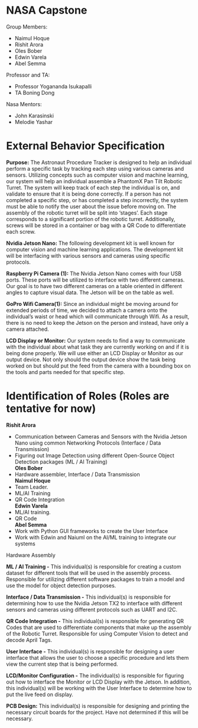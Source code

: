 # NASA Capstone
Group Members: <br/>
* Naimul Hoque
* Rishit Arora
* Oles Bober
* Edwin Varela
* Abel Semma

Professor and TA: <br/>
* Professor Yogananda Isukapalli
* TA Boning Dong

Nasa Mentors: <br/>
* John Karasinski
* Melodie Yashar

# External Behavior Specification

**Purpose:** The Astronaut Procedure Tracker is designed to help an individual perform a specific task by tracking each step using various cameras and sensors. Utilizing concepts such as computer vision and machine learning, our system will help an individual assemble a PhantomX Pan Tilt Robotic Turret. The system will keep track of each step the individual is on, and validate to ensure that it is being done correctly. If a person has not completed a specific step, or has completed a step incorrectly, the system must be able to notify the user about the issue before moving on. The assembly of the robotic turret will be split into ‘stages’. Each stage corresponds to a significant portion of the robotic turret. Additionally, screws will be stored in a container or bag with a QR Code to differentiate each screw.

**Nvidia Jetson Nano:** The following development kit is well known for computer vision and machine learning applications. The development kit will be interfacing with various sensors and cameras using specific protocols. 

**Raspberry Pi Camera (1):** The Nvidia Jetson Nano comes with four USB ports. These ports will be utilized to interface with two different cameras. Our goal is to have two different cameras on a table oriented in different angles to capture visual data. The Jetson will be on the table as well.

**GoPro Wifi Camera(1):** Since an individual might be moving around for extended periods of time, we decided to attach a camera onto the individual’s waist or head which will communicate through Wifi. As a result, there is no need to keep the Jetson on the person and instead, have only a camera attached.

**LCD Display or Monitor:** Our system needs to find a way to communicate with the individual about what task they are currently working on and if it is being done properly. We will use either an LCD Display or Monitor as our output device. Not only should the output device show the task being worked on but should put the feed from the camera with a bounding box on the tools and parts needed for that specific step.

# Identification of Roles (Roles are tentative for now)
**Rishit Arora**
* Communication between Cameras and Sensors with the Nvidia Jetson Nano using common Networking Protocols (Interface / Data Transmission)
* Figuring out Image Detection using different Open-Source Object Detection packages (ML / AI Training) <br/>
**Oles Bober**
* Hardware assembler, Interface / Data Transmission <br/>
**Naimul Hoque**
* Team Leader.
* ML/AI Training
* QR Code Integration <br/>
**Edwin Varela**
* ML/AI training.
* QR Code  <br/>
**Abel Semma**
* Work with Python GUI frameworks to create the User Interface
* Work with Edwin and Naiuml on the AI/ML training to integrate our systems <br/>

Hardware Assembly

**ML / AI Training -**  This individual(s) is responsible for creating a custom dataset for different tools that will be used in the assembly process. Responsible for utilizing different software packages to train a model and use the model for object detection purposes.

**Interface / Data Transmission -** This individual(s) is responsible for determining how to use the Nvidia Jetson TX2 to interface with different sensors and cameras using different protocols such as UART and I2C.

**QR Code Integration -** This individual(s) is responsible for generating QR Codes that are used to differentiate components that make up the assembly of the Robotic Turret. Responsible for using Computer Vision to detect and decode April Tags.

**User Interface -** This individual(s) is responsible for designing a user interface that allows  the user to choose a specific procedure and lets them view the current step that is being performed.

**LCD/Monitor Configuration -** The individual(s) is responsible for figuring out how to interface the Monitor or LCD Display with the Jetson. In addition, this individual(s) will be working with the User Interface to determine how to put the live feed on display.

**PCB Design:** This individual(s) is responsible for designing and printing the necessary circuit boards for the project. Have not determined if this will be necessary.
